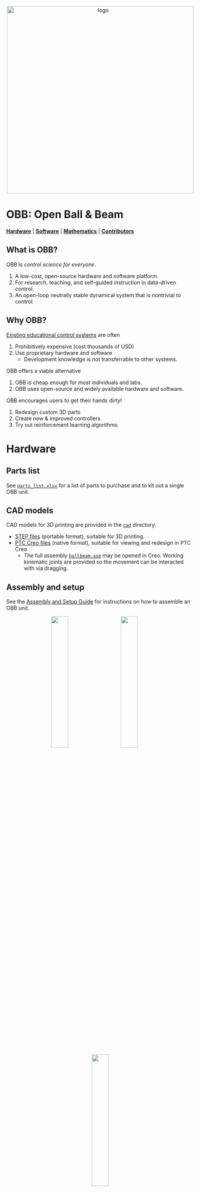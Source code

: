 <div align="center">
<img src="logo/logo.svg" alt="logo" width="500"></img>
</div>

# OBB: Open Ball & Beam

[**Hardware**](#hardware)
| [**Software**](#software)
| [**Mathematics**](#mathematics)
| [**Contributors**](#contributors)

## What is OBB?

OBB is *control science for everyone*.

1. A low-cost, open-source hardware and software platform.
2. For research, teaching, and self-guided instruction in data-driven control.
3. An open-loop neutrally stable dynamical system that is nontrivial to control.

## Why OBB?

[Existing educational control systems](docs/ALTERNATIVES.md) are often

1. Prohibitively expensive (cost thousands of USD)
2. Use proprietary hardware and software
   - Development knowledge is not transferrable to other systems.

OBB offers a viable alternative

1. OBB is cheap enough for most individuals and labs.
2. OBB uses open-source and widely available hardware and software.

OBB encourages users to get their hands dirty!

1. Redesign custom 3D parts
2. Create new & improved controllers
3. Try out reinforcement learning algorithms

# Hardware

## Parts list

See [`parts_list.xlsx`](hardware/parts_list.xlsx) for a list of parts to purchase and to kit out a single OBB unit.

## CAD models

CAD models for 3D printing are provided in the [`cad`](hardware/cad) directory.

- [STEP files](hardware/cad/step) (portable format), suitable for 3D printing.
- [PTC Creo files](hardware/cad/creo) (native format), suitable for viewing and redesign in PTC Creo.
  - The full assembly [`ballbeam.asm`](hardware/cad/creo/ballbeam.asm) may be opened in Creo. Working kinematic joints are provided so the movement can be interacted with via dragging.

## Assembly and setup

See the [Assembly and Setup Guide](docs/OBB_Assembly_and_Setup_Guide/OBB_Assembly_and_Setup_Guide.pdf) for instructions on how to assemble an OBB unit.

<div align="center">
<img src="hardware/cad/render_flat.png" width="30%"></img>
&nbsp; &nbsp; &nbsp; &nbsp;
<img src="hardware/cad/render_real.png" width="30%"></img>
&nbsp; &nbsp; &nbsp; &nbsp;
<img src="hardware/photo_real.png" width="30%"></img>
</div>

# Software

## Development info

OBB was developed and tested on 64-bit Windows 10 using Anaconda environments, but likely will work on other platforms as well e.g. Linux.

## Features

OBB ships with the following software features.

### Control schemes

- Proportional-integral-derivative (PID)
- Linear quadratic regulator (LQR) with integral control
- Model predictive control (MPC) with integral control
- Anti-windup for integral control

### Observation processing schemes

- Exponential smoothing
- Linear quadratic state estimation (Kalman filter)

### Convenience features

- Ball removal detection

### OpenAI Gym environments

OBB ships with environments compatible with [OpenAI Gym](https://gym.openai.com/) (requires Gym installation)

- Continuous action-space environment `BallBeamContinuousEnv`
- Discrete action-space environment `BallBeamDiscreteEnv`
- Option to use simulator (with fast visualizer) or the actual physical hardware

Try out reinforcement learning algorithms e.g. those from [OpenAI Spinning Up](https://spinningup.openai.com/en/latest/) in simulation or on a real-world physical system!

## Setup

### Arduino

#### Dependencies

- [Arduino IDE](https://www.arduino.cc/en/software)
- [Servo library](https://www.arduino.cc/reference/en/libraries/servo/)
- [Polulu VL53L0X library](https://github.com/pololu/vl53l0x-arduino)
- [Adafruit_LSM6DS](https://github.com/adafruit/Adafruit_LSM6DS)
- [BasicLinearAlgebra](https://www.arduino.cc/reference/en/libraries/basiclinearalgebra/)

1. Install the [Arduino IDE](https://www.arduino.cc/en/software)
2. Install the following libraries from the `Manage Libraries...` dialog in the Arduino IDE
    - [Servo](https://www.arduino.cc/reference/en/libraries/servo/) (may be installed already with the Arduino IDE)
    - [Polulu VL53L0X](https://github.com/pololu/vl53l0x-arduino)
        - Search for `VL53L0X`
        - Be sure to use the Polulu library and NOT the Adafruit Library (regardless of whether the Polulu or the Adafruit physical hardware is used)
    - [Adafruit_LSM6DS](https://github.com/adafruit/Adafruit_LSM6DS)
        - Search for `Adafruit LSM6DS`
        - Select `Install All` if prompted
    - [BasicLinearAlgebra](https://www.arduino.cc/reference/en/libraries/basiclinearalgebra/)
        - Search for `BasicLinearAlgebra`

### Python

It is recommended to use [Anaconda](https://www.anaconda.com/) or [virtualenv](https://docs.python.org/3/library/venv.html) to create a separate environment to install OBB and its dependencies.

1. Open a terminal / command prompt / Anaconda Prompt.
2. Create a new environment.
3. Activate the desired environment.

#### Dependencies

- [NumPy](https://numpy.org/)
- [SciPy](https://scipy.org/)
- [Matplotlib](https://matplotlib.org/)
- [PyQtGraph](https://www.pyqtgraph.org/)
- [PySerial](https://pythonhosted.org/pyserial/)
- [Keyboard](https://pypi.org/project/keyboard/)
- [ruamel.yaml](https://yaml.readthedocs.io/en/latest/)
- [OSQP](https://osqp.org/)

Install the dependency packages with the following Conda commands

- `conda install numpy scipy matplotlib pyserial keyboard ruamel.yaml`
- `conda install -c conda-forge pyqtgraph osqp`

### OBB Installation

1. Navigate to the root level directory of this package.
2. Run the command `pip install .`

### General setup

1. Baud rate
    - A baud rate of 115200 is used throughout the project.
    - When using `Tools` -> `Serial Monitor` or `Serial Plotter` make sure to use 115200 baud rate.

2. COM port
    - Determine the COM port that your Arduino is attached to
        - e.g. use Device Manager in Windows
    - In [`hardware_configurator.py`](ballbeam/configurators/hardware_configurator.py) change `PORT` to `COM#` as appropriate.

3. Servo and sensor calibration coefficients
    - Run [`servo_calibrator.py`](ballbeam/calibrators/servo_calibrator.py) and [`sensor_calibrator.py`](ballbeam/calibrators/sensor_calibrator.py)
    - Copy the printed coefficients into [`constants.cpp`](ballbeam/arduino/interface/src/constants.cpp)

## APIs

There are two APIs that offer comparable functionality:

1. [**Arduino API**](#arduino-api)
2. [**Python API**](#python-api)

### Arduino API

In the Arduino API, all processing (e.g. control and state estimation) occurs locally on the Arduino board. No serial connection to a host computer is strictly required during system operation; a serial connection is required only for uploading programs and for monitoring system operation through the Serial Monitor and Serial Plotter.

The benefit of the Arduino API is that no host computer is required to run the system.
In this configuration, only power to the Arduino (e.g. over the USB cable) is necessary, so the system is more portable and be run from any location with power outlets.
MPC control is currently not available in the Arduino API.

#### Usage

##### Arduino

1. Upload [`interface.ino`](ballbeam/arduino/interface/interface.ino) to the Arduino.
2. Start the `Tools` -> `Serial Plotter` to monitor the various signals in the system.

### Python API

In the Python API, the majority of processing occurs on the host computer and the Arduino acts as a simple client, sending raw measurement information and receiving actuator commands. A stable serial connection is required throughout system operation to maintain stability.

The benefit of the Python API is that the full computing power of the host computer can be used to control the system.
In particular, the more computationally intensive MPC strategy can be used.

#### Usage

##### Arduino

1. Upload [`client.ino`](ballbeam/arduino/interface/client.ino) to the Arduino.

##### Host computer

1. Adjust all the configurable parameters in the [`*_configurator.py`](ballbeam/configurators) files as needed.
     - Set the `system_type` variable to `'Simulator'` in [`interface_configurator.py`](ballbeam/configurators/interface_configurator.py) first to ensure proper functioning in the simulator before attempting to run on the physical hardware.
3. Run [`configurators.py`](ballbeam/configurators/configurators.py) to run all configurators.
4. Run [`interface.py`](ballbeam/common/interface.py) to start the interface (without running configurators).

Alternatively, run [`main.py`](ballbeam/main.py) to run the configurators as well as start the interface.

## Mathematics

An technical write-up describing the [mathematics](docs/OBB_Mathematics/OBB_Mathematics.pdf) behind the software is available.
Note that this document is still in development.

# Contributors

- Original author: [Benjamin Gravell](https://github.com/BenGravell)
- Testing and improvements: [Sleiman Safaoui](https://github.com/The-SS) and [Karthik Ganapathy](https://github.com/Klickeazy)
